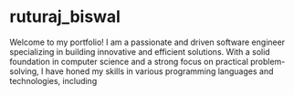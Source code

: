 # ruturaj_biswal
Welcome to my portfolio! I am a passionate and driven software engineer specializing in building innovative and efficient solutions. With a solid foundation in computer science and a strong focus on practical problem-solving, I have honed my skills in various programming languages and technologies, including

